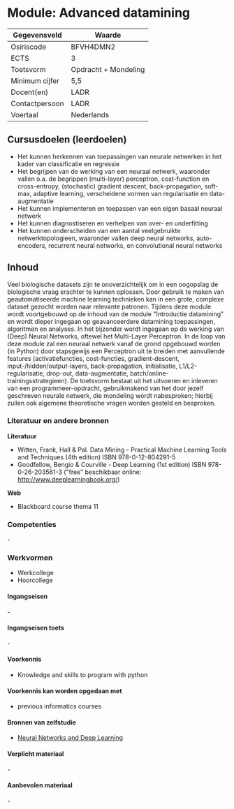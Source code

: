 # Module: Advanced datamining

| Gegevensveld  | Waarde |
| ------------- | ------------- |
| Osiriscode  | BFVH4DMN2  |
| ECTS  | 3 |
| Toetsvorm  | Opdracht + Mondeling |
| Minimum cijfer  | 5,5 |
| Docent(en)  | LADR |
| Contactpersoon  | LADR |
| Voertaal  | Nederlands |

## Cursusdoelen (leerdoelen)

- Het kunnen herkennen van toepassingen van neurale netwerken in het kader van classificatie en regressie
- Het begrijpen van de werking van een neuraal netwerk, waaronder vallen o.a. de begrippen (multi-layer) perceptron, cost-function en cross-entropy, (stochastic) gradient descent, back-propagation, soft-max, adaptive learning, verscheidene vormen van regularisatie en data-augmentatie
- Het kunnen implementeren en toepassen van een eigen basaal neuraal netwerk
- Het kunnen diagnostiseren en verhelpen van over- en underfitting
- Het kunnen onderscheiden van een aantal veelgebruikte netwerktopologieen, waaronder vallen deep neural networks, auto-encoders, recurrent neural networks, en convolutional neural networks

## Inhoud

Veel biologische datasets zijn te onoverzichtelijk om in een oogopslag de biologische vraag erachter te kunnen oplossen. Door gebruik te maken van geautomatiseerde machine learning technieken kan in een grote, complexe dataset gezocht worden naar relevante patronen. Tijdens deze module wordt voortgebouwd op de inhoud van de module "Introductie datamining" en wordt dieper ingegaan op geavanceerdere datamining toepassingen, algoritmen en analyses. In het bijzonder wordt ingegaan op de werking van (Deep) Neural Networks, oftewel het Multi-Layer Perceptron. In de loop van deze module zal een neuraal netwerk vanaf de grond opgebouwd worden (in Python) door stapsgewijs een Perceptron uit te breiden met aanvullende features (activatiefuncties, cost-functies, gradient-descent, input-/hidden/output-layers, back-propagation, initialisatie, L1/L2-regularisatie, drop-out, data-augmentatie, batch/online-trainingsstrategieen). De toetsvorm bestaat uit het uitvoeren en inleveren van een programmeer-opdracht, gebruikmakend van het door jezelf geschreven neurale netwerk, die mondeling wordt nabesproken; hierbij zullen ook algemene theoretische vragen worden gesteld en besproken.

### Literatuur en andere bronnen

**Literatuur**

- Witten, Frank, Hall & Pal. Data Mining - Practical Machine Learning Tools and Techniques (4th edition) ISBN 978-0-12-804291-5
- Goodfellow, Bengio & Courville - Deep Learning (1st edition) ISBN 978-0-26-203561-3 ("free" beschikbaar online: http://www.deeplearningbook.org/)
    
**Web**

- Blackboard course thema 11

### Competenties
\-

### Werkvormen  
- Werkcollege
- Hoorcollege

#### Ingangseisen 
\- 

#### Ingangseisen toets
\- 

#### Voorkennis
- Knowledge and skills to program with python

#### Voorkennis kan worden opgedaan met
- previous informatics courses

#### Bronnen van zelfstudie
- [Neural Networks and Deep Learning](http://neuralnetworksanddeeplearning.com/)

#### Verplicht materiaal
\-

#### Aanbevolen materiaal
\-

